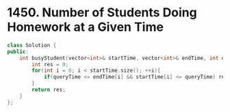 # 1450. Number of Students Doing Homework at a Given Time

~~~C++
class Solution {
public:
    int busyStudent(vector<int>& startTime, vector<int>& endTime, int queryTime) {
        int res = 0;
        for(int i = 0; i < startTime.size(); ++i){
            if(queryTime <= endTime[i] && startTime[i] <= queryTime) res++;
        }
        return res;
    }
};
~~~

